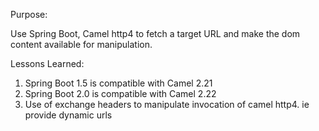 Purpose: 

Use Spring Boot, Camel http4 to fetch a target URL and make the dom content available for manipulation.

Lessons Learned: 
1. Spring Boot 1.5 is compatible with Camel 2.21
2. Spring Boot 2.0 is compatible with Camel 2.22
3. Use of exchange headers to manipulate invocation of camel http4. ie provide dynamic urls